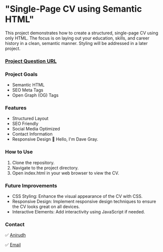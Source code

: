  # "Single-Page CV using Semantic HTML"
 This project demonstrates how to create a structured, single-page CV using only HTML. The focus is on laying out your education, skills, and career history in a 
 clean, semantic manner. Styling will be addressed in a later project.

### [Project Question URL]([https://github.com/ax2dani/Single-Page-CV-using-Semantic-HTML](https://roadmap.sh/projects/single-page-cv))

### Project Goals
- Semantic HTML
- SEO Meta Tags
- Open Graph (OG) Tags

### Features
- Structured Layout
- SEO Friendly
- Social Media Optimized
- Contact Information
- Responsive Design
👋 Hello, I'm Dave Gray.

### How to Use
1. Clone the repository.
2. Navigate to the project directory.
3. Open index.html in your web browser to view the CV.

### Future Improvements
- CSS Styling: Enhance the visual appearance of the CV with CSS.
- Responsive Design: Implement responsive design techniques to ensure the CV looks great on all devices.
- Interactive Elements: Add interactivity using JavaScript if needed.

### Contact
✅ [Anirudh](https://github.com/ax2dani)

✅ [Email](krishnaanis345@gmail.com)
